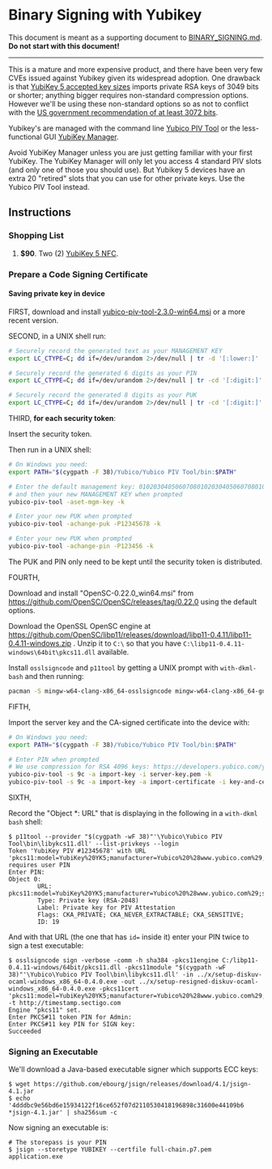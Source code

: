 # Binary Signing with Yubikey

This document is meant as a supporting document to [BINARY_SIGNING.md](BINARY_SIGNING.md).
**Do not start with this document!**

---

This is a mature and more expensive product, and there have been
very few CVEs issued against Yubikey given its widespread adoption. One
drawback is that [YubiKey 5 accepted key sizes](https://developers.yubico.com/yubico-piv-tool/Actions/key_import.html)
imports private RSA keys of 3049 bits or shorter; anything bigger requires
non-standard compression options. However we'll be using these non-standard
options so as not to conflict with the
[US government recommendation of at least 3072 bits](https://cryptome.org/2016/01/CNSA-Suite-and-Quantum-Computing-FAQ.pdf).

Yubikey's are managed with the command line
[Yubico PIV Tool](https://developers.yubico.com/yubico-piv-tool/) or the
less-functional GUI [YubiKey Manager](https://developers.yubico.com/yubikey-manager/).

Avoid YubiKey Manager unless you are just getting familiar with your first
YubiKey. The YubiKey Manager will only let you access 4 standard PIV slots (and
only one of those you should use). But Yubikey 5 devices have an extra 20
"retired" slots that you can use for other private keys. Use the Yubico PIV Tool
instead.

## Instructions

### Shopping List

1. **$90**. Two (2) [YubiKey 5 NFC](https://www.yubico.com/product/yubikey-5-nfc/).

### Prepare a Code Signing Certificate

#### Saving private key in device

FIRST, download and install [yubico-piv-tool-2.3.0-win64.msi](https://developers.yubico.com/yubico-piv-tool/Releases) or a more recent version.

SECOND, in a UNIX shell run:

```bash
# Securely record the generated text as your MANAGEMENT KEY
export LC_CTYPE=C; dd if=/dev/urandom 2>/dev/null | tr -d '[:lower:]' | tr -cd '[:xdigit:]' | fold -w48 | head -1

# Securely record the generated 6 digits as your PIN
export LC_CTYPE=C; dd if=/dev/urandom 2>/dev/null | tr -cd '[:digit:]' | fold -w6 | head -1

# Securely record the generated 8 digits as your PUK
export LC_CTYPE=C; dd if=/dev/urandom 2>/dev/null | tr -cd '[:digit:]' | fold -w8 | head -1
```

THIRD, **for each security token**: 

Insert the security token.

Then run in a UNIX shell:

```bash
# On Windows you need:
export PATH="$(cygpath -F 38)/Yubico/Yubico PIV Tool/bin:$PATH"

# Enter the default management key: 010203040506070801020304050607080102030405060708
# and then your new MANAGEMENT KEY when prompted
yubico-piv-tool -aset-mgm-key -k

# Enter your new PUK when prompted
yubico-piv-tool -achange-puk -P12345678 -k

# Enter your new PUK when prompted
yubico-piv-tool -achange-pin -P123456 -k
```

The PUK and PIN only need to be kept until the security token is distributed.

FOURTH,

Download and install "OpenSC-0.22.0_win64.msi" from
https://github.com/OpenSC/OpenSC/releases/tag/0.22.0 using the default
options.

Download the OpenSSL OpenSC engine at
https://github.com/OpenSC/libp11/releases/download/libp11-0.4.11/libp11-0.4.11-windows.zip
. Unzip it to `C:\` so that you have `C:\libp11-0.4.11-windows\64bit\pkcs11.dll`
available.

Install `osslsigncode` and `p11tool` by getting a UNIX prompt with `with-dkml-bash` and then
running:

```bash
pacman -S mingw-w64-clang-x86_64-osslsigncode mingw-w64-clang-x86_64-gnutls
```

FIFTH,

Import the server key and the CA-signed certificate into the device with:

```bash
# On Windows you need:
export PATH="$(cygpath -F 38)/Yubico/Yubico PIV Tool/bin:$PATH"

# Enter PIN when prompted
# We use compression for RSA 4096 keys: https://developers.yubico.com/yubico-piv-tool/Actions/key_import.html
yubico-piv-tool -s 9c -a import-key -i server-key.pem -k
yubico-piv-tool -s 9c -a import-key -a import-certificate -i key-and-cert.crt.gz -K GZIP -k
```

SIXTH,

Record the "Object *: URL" that is displaying in the following in a `with-dkml bash` shell:

```console
$ p11tool --provider "$(cygpath -wF 38)"'\Yubico\Yubico PIV Tool\bin\libykcs11.dll' --list-privkeys --login
Token 'YubiKey PIV #12345678' with URL 'pkcs11:model=YubiKey%20YK5;manufacturer=Yubico%20%28www.yubico.com%29;serial=12345678;token=YubiKey%20PIV%20%2312345678' requires user PIN
Enter PIN:
Object 0:
        URL: pkcs11:model=YubiKey%20YK5;manufacturer=Yubico%20%28www.yubico.com%29;serial=12345678;token=YubiKey%20PIV%20%2312345678;id=%19;object=Private%20key%20for%20PIV%20Attestation;type=private
        Type: Private key (RSA-2048)
        Label: Private key for PIV Attestation
        Flags: CKA_PRIVATE; CKA_NEVER_EXTRACTABLE; CKA_SENSITIVE;
        ID: 19
```

And with that URL (the one that has `id=` inside it) enter your PIN twice to sign a test executable:

```console
$ osslsigncode sign -verbose -comm -h sha384 -pkcs11engine C:/libp11-0.4.11-windows/64bit/pkcs11.dll -pkcs11module "$(cygpath -wF 38)"'\Yubico\Yubico PIV Tool\bin\libykcs11.dll' -in ../x/setup-diskuv-ocaml-windows_x86_64-0.4.0.exe -out ../x/setup-resigned-diskuv-ocaml-windows_x86_64-0.4.0.exe -pkcs11cert 'pkcs11:model=YubiKey%20YK5;manufacturer=Yubico%20%28www.yubico.com%29;serial=12345678;token=YubiKey%20PIV%20%2312345678;id=%19;object=Private%20key%20for%20PIV%20Attestation;type=private' -t http://timestamp.sectigo.com
Engine "pkcs11" set.
Enter PKCS#11 token PIN for Admin:
Enter PKCS#11 key PIN for SIGN key:
Succeeded
```

### Signing an Executable

We'll download a Java-based executable signer which supports ECC keys:

```session
$ wget https://github.com/ebourg/jsign/releases/download/4.1/jsign-4.1.jar
$ echo '4dddbc9e56bd6e15934122f16ce652f07d2110530418196898c31600e44109b6 *jsign-4.1.jar' | sha256sum -c
```

Now signing an executable is:

```session
# The storepass is your PIN
$ jsign --storetype YUBIKEY --certfile full-chain.p7.pem application.exe
```
